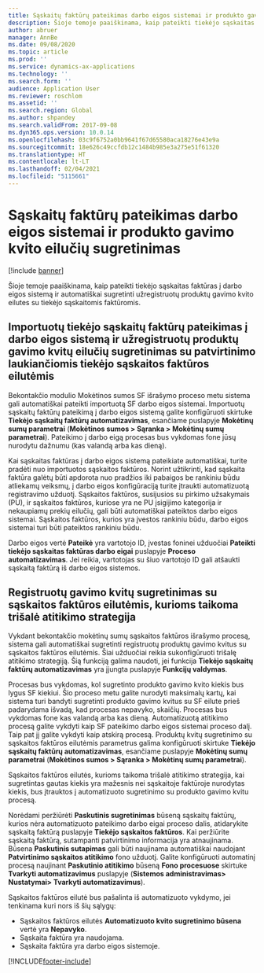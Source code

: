 ```yaml
---
title: Sąskaitų faktūrų pateikimas darbo eigos sistemai ir produkto gavimo kvito eilučių sugretinimas
description: Šioje temoje paaiškinama, kaip pateikti tiekėjo sąskaitas faktūras į darbo eigos sistemą ir automatiškai sugretinti užregistruotų produktų gavimo kvito eilutes su tiekėjo sąskaitomis faktūromis.
author: abruer
manager: AnnBe
ms.date: 09/08/2020
ms.topic: article
ms.prod: ''
ms.service: dynamics-ax-applications
ms.technology: ''
ms.search.form: ''
audience: Application User
ms.reviewer: roschlom
ms.assetid: ''
ms.search.region: Global
ms.author: shpandey
ms.search.validFrom: 2017-09-08
ms.dyn365.ops.version: 10.0.14
ms.openlocfilehash: 03c9f6752a0bb9641f67d65580aca18276e43e9a
ms.sourcegitcommit: 18e626c49ccfdb12c1484b985e3a275e51f61320
ms.translationtype: HT
ms.contentlocale: lt-LT
ms.lasthandoff: 02/04/2021
ms.locfileid: "5115661"
---
```

# <a name="submit-invoices-to-the-workflow-system-and-match-product-receipt-lines"></a>Sąskaitų faktūrų pateikimas darbo eigos sistemai ir produkto gavimo kvito eilučių sugretinimas

[!include [banner](../includes/banner.md)]

Šioje temoje paaiškinama, kaip pateikti tiekėjo sąskaitas faktūras į darbo eigos sistemą ir automatiškai sugretinti užregistruotų produktų gavimo kvito eilutes su tiekėjo sąskaitomis faktūromis.

## <a name="submitting-imported-vendor-invoices-to-the-workflow-system-and-matching-posted-product-receipt-lines-to-pending-vendor-invoice-lines"></a>Importuotų tiekėjo sąskaitų faktūrų pateikimas į darbo eigos sistemą ir užregistruotų produktų gavimo kvitų eilučių sugretinimas su patvirtinimo laukiančiomis tiekėjo sąskaitos faktūros eilutėmis

Bekontakčio modulio Mokėtinos sumos SF išrašymo proceso metu sistema gali automatiškai pateikti importuotą SF darbo eigos sistemai. Importuotų sąskaitų faktūrų pateikimą į darbo eigos sistemą galite konfigūruoti skirtuke **Tiekėjo sąskaitų faktūrų automatizavimas**, esančiame puslapyje **Mokėtinų sumų parametrai** (**Mokėtinos sumos \> Sąranka \> Mokėtinų sumų parametrai**). Pateikimo į darbo eigą procesas bus vykdomas fone jūsų nurodytu dažnumu (kas valandą arba kas dieną).

Kai sąskaitas faktūras į darbo eigos sistemą pateikiate automatiškai, turite pradėti nuo importuotos sąskaitos faktūros. Norint užtikrinti, kad sąskaita faktūra galėtų būti apdorota nuo pradžios iki pabaigos be rankiniu būdu atliekamų veiksmų, į darbo eigos konfigūraciją turite įtraukti automatizuotą registravimo užduotį. Sąskaitos faktūros, susijusios su pirkimo užsakymais (PU), ir sąskaitos faktūros, kuriose yra ne PU įsigijimo kategorija ir nekaupiamų prekių eilučių, gali būti automatiškai pateiktos darbo eigos sistemai. Sąskaitos faktūros, kurios yra įvestos rankiniu būdu, darbo eigos sistemai turi būti pateiktos rankiniu būdu.

Darbo eigos vertė **Pateikė** yra vartotojo ID, įvestas foninei užduočiai **Pateikti tiekėjo sąskaitas faktūras darbo eigai** puslapyje **Proceso automatizavimas**. Jei reikia, vartotojas su šiuo vartotojo ID gali atšaukti sąskaitą faktūrą iš darbo eigos sistemos.

## <a name="matching-posted-product-receipts-to-invoice-lines-that-have-a-three-way-matching-policy"></a>Registruotų gavimo kvitų sugretinimas su sąskaitos faktūros eilutėmis, kurioms taikoma trišalė atitikimo strategija

Vykdant bekontakčio mokėtinų sumų sąskaitos faktūros išrašymo procesą, sistema gali automatiškai sugretinti registruotų produktų gavimo kvitus su sąskaitos faktūros eilutėmis. Šiai užduočiai reikia sukonfigūruoti trišalę atitikimo strategiją. Šią funkciją galima naudoti, jei funkcija **Tiekėjo sąskaitų faktūrų automatizavimas** yra įjungta puslapyje **Funkcijų valdymas**.

Procesas bus vykdomas, kol sugretinto produkto gavimo kvito kiekis bus lygus SF kiekiui. Šio proceso metu galite nurodyti maksimalų kartų, kai sistema turi bandyti sugretinti produkto gavimo kvitus su SF eilute prieš padarydama išvadą, kad procesas nepavyko, skaičių. Procesas bus vykdomas fone kas valandą arba kas dieną. Automatizuotą atitikimo procesą galite vykdyti kaip SF pateikimo darbo eigos sistemai proceso dalį. Taip pat jį galite vykdyti kaip atskirą procesą. Produktų kvitų sugretinimo su sąskaitos faktūros eilutėmis parametrus galima konfigūruoti skirtuke **Tiekėjo sąskaitų faktūrų automatizavimas**, esančiame puslapyje **Mokėtinų sumų parametrai** (**Mokėtinos sumos \> Sąranka \> Mokėtinų sumų parametrai**).

Sąskaitos faktūros eilutės, kurioms taikoma trišalė atitikimo strategija, kai sugretintas gautas kiekis yra mažesnis nei sąskaitoje faktūroje nurodytas kiekis, bus įtrauktos į automatizuoto sugretinimo su produkto gavimo kvitu procesą.

Norėdami peržiūrėti **Paskutinis sugretinimas** būseną sąskaitų faktūrų, kurios nėra automatizuoto pateikimo darbo eigai proceso dalis, atidarykite sąskaitą faktūrą puslapyje **Tiekėjo sąskaitos faktūros**. Kai peržiūrite sąskaitą faktūrą, sutampanti patvirtinimo informacija yra atnaujinama. Būsena **Paskutinis sutapimas** gali būti naujinama automatiškai naudojant **Patvirtinimo sąskaitos atitikimo** fono užduotį. Galite konfigūruoti automatinį procesą naujinant **Paskutinio atitikimo** būseną **Fono procesuose** skirtuke **Tvarkyti automatizavimus** puslapyje (**Sistemos administravimas\> Nustatymai\> Tvarkyti automatizavimus**).

Sąskaitos faktūros eilutė bus pašalinta iš automatizuoto vykdymo, jei tenkinama kuri nors iš šių sąlygų:

- Sąskaitos faktūros eilutės **Automatizuoto kvito sugretinimo būsena** vertė yra **Nepavyko**.
- Sąskaita faktūra yra naudojama.
- Sąskaita faktūra yra darbo eigos sistemoje.


[!INCLUDE[footer-include](../../includes/footer-banner.md)]